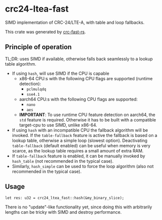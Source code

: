 # crc24-ltea-fast

SIMD implementation of CRC-24/LTE-A, with table and loop fallbacks.

This crate was generated by
[crc-fast-rs](https://github.com/TobiasBengtsson/crc-fast-rs).

## Principle of operation

TL;DR: uses SIMD if available, otherwise falls back seamlessly to a lookup table
algorithm.

- If using `hash`, will use SIMD if the CPU is capable
  - x86-64 CPU:s with the following CPU flags are supported (runtime detection):
    - `pclmulqdq`
    - `sse4.1`
  - aarch64 CPU:s with the following CPU flags are supported:
    - `nano`
    - `aes`
  - **IMPORTANT**: To use runtime CPU feature detection on aarch64, the `std`
    feature is required. Otherwise it has to be built with a compatible
    target-cpu to use SIMD, unlike x86-64.
- If using `hash` with an incompatible CPU the fallback algorithm will be
  invoked. If the `table-fallback` feature is active the fallback is based on
  a lookup table, otherwise a simple loop (slowest option). Deactivating
  `table-fallback` (default enabled) can be useful when memory is very scarce,
  as the lookup table requires a small amount of extra RAM.
- If `table-fallback` feature is enabled, it can be manually invoked by
  `hash_table` (not recommended in the typical case).
- Similarly, `hash_simple` can be used to force the loop algorithm (also not
  recommended in the typical case).

## Usage

```
let res: u32 = crc24_ltea_fast::hash(&my_binary_slice);
```

There is no "update"-like functionality yet, since doing this with arbitrarily
lengths can be tricky with SIMD and destroy performance.

